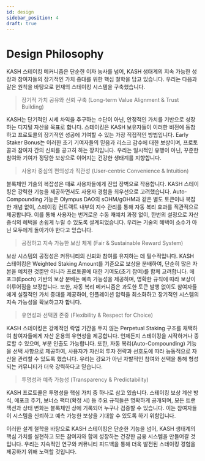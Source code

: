 ```yaml
---
id: design
sidebar_position: 4
draft: true
---
```


# Design Philosophy

KASH 스테이킹 메커니즘은 단순한 이자 농사를 넘어, KASH 생태계의 지속 가능한 성장과 참여자들의 장기적인 가치 증대를 위한 핵심 철학을 담고 있습니다. 우리는 다음과 같은 원칙을 바탕으로 현재의 스테이킹 시스템을 구축했습니다.

> 장기적 가치 공유와 신뢰 구축 (Long-term Value Alignment & Trust Building)

KASH는 단기적인 시세 차익을 추구하는 수단이 아닌, 안정적인 가치를 기반으로 성장하는 디지털 자산을 목표로 합니다. 스테이킹은 KASH 보유자들이 이러한 비전에 동참하고 프로토콜의 장기적인 성공에 기여할 수 있는 가장 직접적인 방법입니다. Early Staker Bonus는 이러한 초기 기여자들의 믿음과 리스크 감수에 대한 보상이며, 프로토콜과 참여자 간의 신뢰를 공고히 하는 장치입니다. 우리는 일시적인 유행이 아닌, 꾸준한 참여와 기여가 정당한 보상으로 이어지는 건강한 생태계를 지향합니다.

> 사용자 중심의 편의성과 직관성 (User-centric Convenience & Intuition)

블록체인 기술의 복잡성은 때로 사용자들에게 진입 장벽으로 작용합니다. KASH 스테이킹은 강력한 기능을 제공하면서도 사용자 경험을 최우선으로 고려했습니다. Auto-Compounding 기능은 Olympus DAO의 sOHM/gOHM과 같은 별도 토큰이나 복잡한 개념 없이, 스테이킹 컨트랙트 내부의 지수 관리를 통해 자동 복리 효과를 직관적으로 제공합니다. 이를 통해 사용자는 번거로운 수동 재예치 과정 없이, 한번의 설정으로 자산 증식의 혜택을 손쉽게 누릴 수 있도록 설계되었습니다. 우리는 기술의 혜택이 소수가 아닌 모두에게 돌아가야 한다고 믿습니다.

> 공정하고 지속 가능한 보상 체계 (Fair & Sustainable Reward System)

보상 시스템의 공정성은 커뮤니티의 신뢰와 참여를 유지하는 데 필수적입니다. KASH 스테이킹은 Weighted Staking Amount를 기준으로 보상을 분배하여, 단순히 많은 자본을 예치한 것뿐만 아니라 프로토콜에 대한 기여도(초기 참여)를 함께 고려합니다. 에포크(Epoch) 기반의 보상 분배는 예측 가능성을 제공하며, 명확한 규칙에 따라 보상이 이루어짐을 보장합니다. 또한, 자동 복리 메커니즘은 과도한 토큰 발행 없이도 참여자들에게 실질적인 가치 증대를 제공하여, 인플레이션 압력을 최소화하고 장기적인 시스템의 지속 가능성을 확보하고자 합니다.

> 유연성과 선택권 존중 (Flexibility & Respect for Choice)

KASH 스테이킹은 강제적인 락업 기간을 두지 않는 Perpetual Staking 구조를 채택하여 참여자들에게 자산 운용의 유연성을 제공합니다. 언제든지 스테이킹을 시작하거나 종료할 수 있으며, 부분 인출도 가능합니다. 또한, 자동 복리(Auto-Compounding) 기능을 선택 사항으로 제공하여, 사용자가 자신의 투자 전략과 선호도에 따라 능동적으로 자산을 관리할 수 있도록 했습니다. 우리는 강요가 아닌 자발적인 참여와 선택을 통해 형성되는 커뮤니티가 더욱 강력하다고 믿습니다.

> 투명성과 예측 가능성 (Transparency & Predictability)

KASH 프로토콜은 투명성을 핵심 가치 중 하나로 삼고 있습니다. 스테이킹 보상 계산 방식, 에포크 주기, 보너스 팩터(확정 시) 등 주요 규칙들은 명확하게 공개되며, 모든 트랜잭션과 상태 변화는 블록체인 상에 기록되어 누구나 검증할 수 있습니다. 이는 참여자들이 시스템을 신뢰하고 예측 가능한 보상을 기대할 수 있도록 하기 위함입니다.

이러한 설계 철학을 바탕으로 KASH 스테이킹은 단순한 기능을 넘어, KASH 생태계의 핵심 가치를 실현하고 모든 참여자와 함께 성장하는 건강한 금융 시스템을 만들어갈 것입니다. 우리는 지속적인 연구와 커뮤니티 피드백을 통해 더욱 발전된 스테이킹 경험을 제공하기 위해 노력할 것입니다.